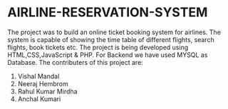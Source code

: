 # AIRLINE-RESERVATION-SYSTEM
 The project was to build an online ticket booking system for airlines. The system is capable of showing the time table of different flights, search flights, book tickets etc. 
 The project is being developed using HTML,CSS,JavaScript & PHP. For Backend we have used MYSQL as Database. 
 The contributers of this project are:
 1. Vishal Mandal
 2. Neeraj Hembrom
 3. Rahul Kumar Mirdha
 4. Anchal Kumari

